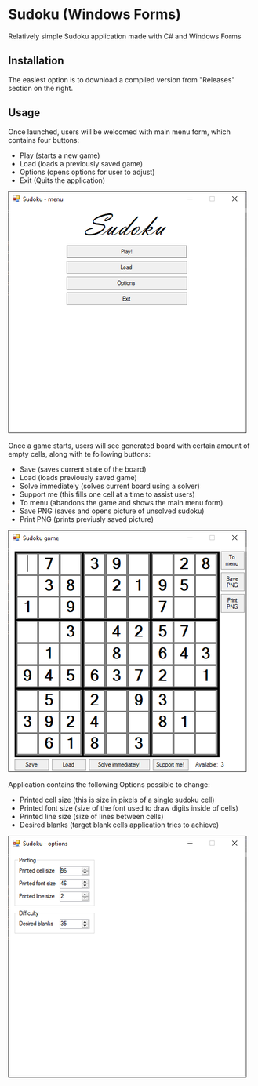 # Sudoku (Windows Forms)

Relatively simple Sudoku application made with C# and Windows Forms

## Installation

The easiest option is to download a compiled version from "Releases" section on the right.

## Usage

Once launched, users will be welcomed with main menu form, which contains four buttons:
- Play (starts a new game)
- Load (loads a previously saved game)
- Options (opens options for user to adjust)
- Exit (Quits the application)

![main menu](images/MainMenu.png)

Once a game starts, users will see generated board with certain amount of empty cells, along with te following buttons:
- Save (saves current state of the board)
- Load (loads previously saved game)
- Solve immediately (solves current board using a solver)
- Support me (this fills one cell at a time to assist users)
- To menu (abandons the game and shows the main menu form)
- Save PNG (saves and opens picture of unsolved sudoku)
- Print PNG (prints previusly saved picture)

![game](images/Game.png)

Application contains the following Options possible to change:
- Printed cell size (this is size in pixels of a single sudoku cell)
- Printed font size (size of the font used to draw digits inside of cells)
- Printed line size (size of lines between cells)
- Desired blanks (target blank cells application tries to achieve)

![options](images/Options.png)
